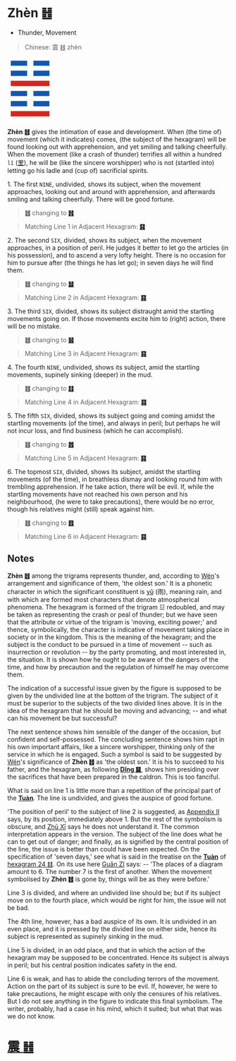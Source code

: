 # Zhèn ䷲

* Thunder, Movement

> Chinese: 震 ䷲ zhèn

<a id="p-172"/>

<img src="shapes/51.10.jpg" width="101" alt="震">

**Zhèn ䷲** gives the intimation of ease and development. When (the time of) movement (which it indicates) comes, (the subject of the hexagram) will be found looking out with apprehension, and yet smiling and talking cheerfully. When the movement (like a crash of thunder) terrifies all within a hundred `lǐ` ([里](https://ctext.org/dictionary.pl?if=en&char=里)), he will be (like the sincere worshipper) who is not (startled into) letting go his ladle and (cup of) sacrificial spirits.

<a id="p-173"/>

1.<a name="51.1"></a> The first `NINE`, undivided, shows its subject, when the movement approaches, looking out and around with apprehension, and afterwards smiling and talking cheerfully. There will be good fortune.

> **䷲** changing to [**䷏**](e8b1abyu.md#16.1)

> Matching Line 1 in Adjacent Hexagram: [**䷳**](e889aegen.md#52.1)

2.<a name="51.2"></a> The second `SIX`, divided, shows its subject, when the movement approaches, in a position of peril. He judges it better to let go the articles (in his possession), and to ascend a very lofty height. There is no occasion for him to pursue after (the things he has let go); in seven days he will find them.

> **䷲** changing to [**䷵**](e5bd92e5a6b9guimei.md#54.2)

> Matching Line 2 in Adjacent Hexagram: [**䷳**](e889aegen.md#52.2)

3.<a name="51.3"></a> The third `SIX`, divided, shows its subject distraught amid the startling movements going on. If those movements excite him to (right) action, there will be no mistake.

> **䷲** changing to [**䷶**](e4b8b0feng.md#55.3)

> Matching Line 3 in Adjacent Hexagram: [**䷳**](e889aegen.md#52.3)

<a id="p-174"/>

4.<a name="51.4"></a> The fourth `NINE`, undivided, shows its subject, amid the startling movements, supinely sinking (deeper) in the mud.

> **䷲** changing to [**䷗**](e5a48dfu.md#24.4)

> Matching Line 4 in Adjacent Hexagram: [**䷳**](e889aegen.md#52.4)

5.<a name="51.5"></a> The fifth `SIX`, divided, shows its subject going and coming amidst the startling movements (of the time), and always in peril; but perhaps he will not incur loss, and find business (which he can accomplish).

> **䷲** changing to [**䷐**](e99a8fsui.md#17.5)

> Matching Line 5 in Adjacent Hexagram: [**䷳**](e889aegen.md#52.5)

6.<a name="51.6"></a> The topmost `SIX`, divided, shows its subject, amidst the startling movements (of the time), in breathless dismay and looking round him with trembling apprehension. If he take action, there will be evil. If, while the startling movements have not reached his own person and his neighbourhood, (he were to take precautions), there would be no error, though his relatives might (still) speak against him.

> **䷲** changing to [**䷔**](e599ace59791shike.md#21.6)

> Matching Line 6 in Adjacent Hexagram: [**䷳**](e889aegen.md#52.6)

## Notes

**Zhèn ䷲** among the trigrams represents thunder, and, according to [Wén](https://en.wikipedia.org/wiki/King_Wen_of_Zhou)'s arrangement and significance of them, 'the oldest son.' It is a phonetic character in which the significant constituent is [yǔ](https://zh.m.wikipedia.org/wiki/%E9%9B%A8) (雨), meaning rain, and with which are formed most characters that denote atmospherical phenomena. The hexagram is formed of the trigram ☳ redoubled, and may be taken as representing the crash or peal of thunder; but we have seen that the attribute or virtue of the trigram is 'moving, exciting power;' and thence, symbolically, the character is indicative of movement taking place in society or in the kingdom. This is the meaning of the hexagram; and the subject is the conduct to be pursued in a time of movement -- such as insurrection or revolution -- by the party promoting, and most interested in, the situation. It is shown how he ought to be aware of the dangers of the time, and how by precaution and the regulation of himself he may overcome them.

The indication of a successful issue given by the figure is supposed to be given by the undivided line at the bottom of the trigram. The subject of it must be superior to the subjects of the two divided lines above. It is in the idea of the hexagram that he should be moving and advancing; -- and what can his movement be but successful?

The next sentence shows him sensible of the danger of the occasion, but confident and self-possessed. The concluding sentence shows him rapt in his own important affairs, like a sincere worshipper, thinking only of the service in which he is engaged. Such a symbol is said to be suggested by [Wén](https://en.wikipedia.org/wiki/King_Wen_of_Zhou)'s significance of **Zhèn ䷲** as 'the oldest son.' It is his to succeed to his father, and the hexagram, as following [**Dǐng ䷱**](e9bc8eding.md), shows him presiding over the sacrifices that have been prepared in the caldron. This is too fanciful.

What is said on line 1 is little more than a repetition of the principal part of the [**Tuàn**](https://ctext.org/book-of-changes/tuan-zhuan). The line is undivided, and gives the auspice of good fortune.

'The position of peril' to the subject of line 2 is suggested, as [Appendix II](appendix02s1.md) says, by its position, immediately above 1. But the rest of the symbolism is obscure, and [Zhū Xī](https://en.wikipedia.org/wiki/Zhu_Xi) says he does not understand it. The common interpretation appears in the version. The subject of the line does what he can to get out of danger; and finally, as is signified by the central position of the line, the issue is better than could have been expected. On the specification of 'seven days,' see what is said in the treatise on the [**Tuàn**](https://ctext.org/book-of-changes/tuan-zhuan) of [hexagram 24 ䷗](e5a48dfu.md). On its use here [Guǎn Zǐ](https://en.wikipedia.org/wiki/Guanzi_(text)) says: -- 'The places of a diagram amount to 6. The number 7 is the first of another. When the movement symbolised by **Zhèn ䷲** is gone by, things will be as they were before.'

Line 3 is divided, and where an undivided line should be; but if its subject move on to the fourth place, which would be right for him, the issue will not be bad.

The 4th line, however, has a bad auspice of its own. It is undivided in an even place, and it is pressed by the divided line on either side, hence its subject is represented as supinely sinking in the mud.

Line 5 is divided, in an odd place, and that in which the action of the hexagram may be supposed to be concentrated. Hence its subject is always in peril; but his central position indicates safety in the end.

Line 6 is weak, and has to abide the concluding terrors of the movement. Action on the part of its subject is sure to be evil. If, however, he were to take precautions, he might escape with only the censures of his relatives. But I do not see anything in the figure to indicate this final symbolism. The writer, probably, had a case in his mind, which it suited; but what that was we do not know.

# [震 ䷲](e99c87zhen_cn.md)
